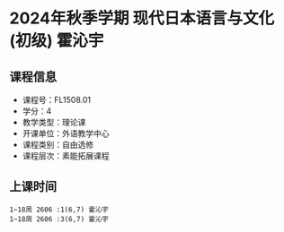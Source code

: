 # 2024年秋季学期 现代日本语言与文化(初级) 霍沁宇






## 课程信息

- 课程号：FL1508.01
- 学分：4
- 教学类型：理论课
- 开课单位：外语教学中心
- 课程类别：自由选修
- 课程层次：素能拓展课程

## 上课时间

```
1~18周 2606 :1(6,7) 霍沁宇
1~18周 2606 :3(6,7) 霍沁宇
```

